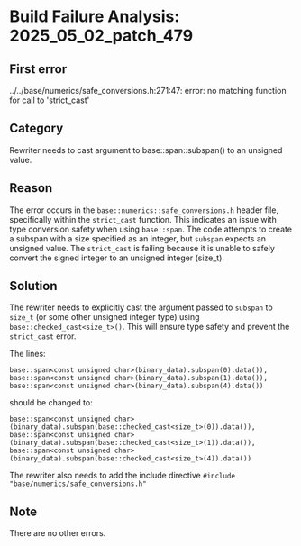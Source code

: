 # Build Failure Analysis: 2025_05_02_patch_479

## First error

../../base/numerics/safe_conversions.h:271:47: error: no matching function for call to 'strict_cast'

## Category
Rewriter needs to cast argument to base::span::subspan() to an unsigned value.

## Reason
The error occurs in the `base::numerics::safe_conversions.h` header file, specifically within the `strict_cast` function. This indicates an issue with type conversion safety when using `base::span`. The code attempts to create a subspan with a size specified as an integer, but `subspan` expects an unsigned value. The `strict_cast` is failing because it is unable to safely convert the signed integer to an unsigned integer (size_t).

## Solution
The rewriter needs to explicitly cast the argument passed to `subspan` to `size_t` (or some other unsigned integer type) using `base::checked_cast<size_t>()`. This will ensure type safety and prevent the `strict_cast` error.

The lines:
```
base::span<const unsigned char>(binary_data).subspan(0).data()),
base::span<const unsigned char>(binary_data).subspan(1).data()),
base::span<const unsigned char>(binary_data).subspan(4).data())
```
should be changed to:
```
base::span<const unsigned char>(binary_data).subspan(base::checked_cast<size_t>(0)).data()),
base::span<const unsigned char>(binary_data).subspan(base::checked_cast<size_t>(1)).data()),
base::span<const unsigned char>(binary_data).subspan(base::checked_cast<size_t>(4)).data())
```

The rewriter also needs to add the include directive `#include "base/numerics/safe_conversions.h"`

## Note
There are no other errors.